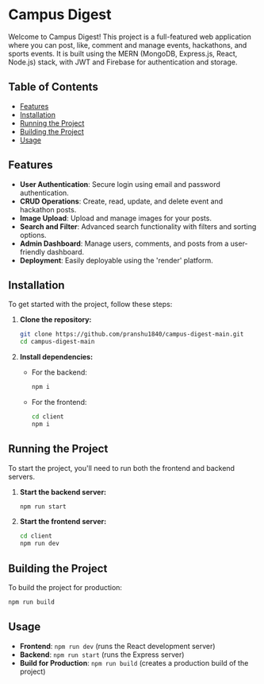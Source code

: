 # Campus Digest

Welcome to Campus Digest! This project is a full-featured web application where you can post, like, comment and manage events, hackathons, and sports events. It is built using the MERN (MongoDB, Express.js, React, Node.js) stack, with JWT and Firebase for authentication and storage.

## Table of Contents

- [Features](#features)
- [Installation](#installation)
- [Running the Project](#running-the-project)
- [Building the Project](#building-the-project)
- [Usage](#usage)

## Features

- **User Authentication**: Secure login using email and password authentication.
- **CRUD Operations**: Create, read, update, and delete event and hackathon posts.
- **Image Upload**: Upload and manage images for your posts.
- **Search and Filter**: Advanced search functionality with filters and sorting options.
- **Admin Dashboard**: Manage users, comments, and posts from a user-friendly dashboard.
- **Deployment**: Easily deployable using the 'render' platform.

## Installation

To get started with the project, follow these steps:

1. **Clone the repository:**

    ```sh
    git clone https://github.com/pranshu1840/campus-digest-main.git
    cd campus-digest-main
    ```

2. **Install dependencies:**

    - For the backend:

        ```sh
        npm i
        ```

    - For the frontend:

        ```sh
        cd client
        npm i
        ```

## Running the Project

To start the project, you'll need to run both the frontend and backend servers.

1. **Start the backend server:**

    ```sh
    npm run start
    ```

2. **Start the frontend server:**

    ```sh
    cd client
    npm run dev
    ```

## Building the Project

To build the project for production:

```sh
npm run build
```

## Usage

- **Frontend**: `npm run dev` (runs the React development server)
- **Backend**: `npm run start` (runs the Express server)
- **Build for Production**: `npm run build` (creates a production build of the project)
